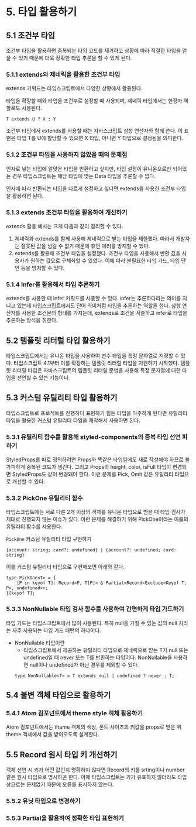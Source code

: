 # 5. 타입 활용하기

## 5.1 조건부 타입

조건부 타입을 활용하면 중복되는 타입 코드를 제거하고 상황에 따라 적절한 타입을 얻을 수 있기 때문에 더욱 정확한 타입 추론을 할 수 있게 된다.

### 5.1.1 extends와 제네릭을 활용한 조건부 타입

extends 키워드는 타입스크립트에서 다양한 상황에서 활용된다.

타입을 확장할 때와 타입을 조건부로 설정할 때 사용되며, 제네릭 타입에서는 한정자 역할로도 사용된다.

`T extends U ? X : Y`

조건부 타입에서 extends를 사용할 때는 자바스크립트 삼항 연산자와 함께 쓴다. 이 표현은 타입 T를 U에 할당할 수 있으면 X 타입, 아니면 Y 타입으로 결정됨을 의미한다.

### 5.1.2 조건부 타입을 사용하지 않았을 때의 문제점

인자로 넣는 타입에 알맞은 타입을 반환하고 싶지만, 타입 설정이 유니온으로만 되어있는 경우 타입스크립트는 해당 타입에 맞는 Data 타입을 추론할 수 없다.

인자에 따라 반환되는 타입을 다르게 설정하고 싶다면 extends를 사용한 조건부 타입을 활용하면 된다.

### 5.1.3 extends 조건부 타입을 활용하여 개선하기

extends 활용 예시는 크게 다음과 같이 정리할 수 있다.

1. 제네릭과 extends를 함께 사용해 제네릭으로 받는 타입을 제한했다. 따라서 개발자는 잘못된 값을 넘길 수 없기 때문에 휴먼 에러를 방지할 수 있다.
2. extends를 활용해 조건부 타입을 설정했다. 조건부 타입을 사용해서 반환 값을 사용자가 원하는 값으로 구체화할 수 있었다. 이에 따라 불필요한 타입 가드, 타입 단언 등을 방지할 수 있다.

### 5.1.4 infer를 활용해서 타입 추론하기

extends를 사용할 때 infer 키워드를 사용할 수 있다. infer는 추론하다라는 의미를 지니고 있는데 타입스크립트에서도 단어 의미처럼 타입을 추론하는 역할을 한다. 삼항 연산자를 사용한 조건문의 형태를 가지는데, extends로 조건을 서술하고 infer로 타입을 추론하는 방식을 취한다.

## 5.2 템플릿 리터럴 타입 활용하기

타입스크립트에서는 유니온 타입을 사용하여 변수 타입을 특정 문자열로 지정할 수 있다. 타입스크립트 4.1부터 이를 확장하는 템플릿 리터럴 타입을 지원하기 시작했다. 템플릿 리터럴 타입은 자바스크립트의 템플릿 리터럴 문법을 사용해 특정 문자열에 대한 타입을 선언할 수 있는 기능이다.

## 5.3 커스텀 유틸리티 타입 활용하기

타입스크립트로 프로젝트를 진행하다 표현하기 힘든 타입을 마주하게 된다면 유틸리티 타입을 활용한 커스텀 유틸리티 타입을 제작해서 사용하면 된다.

### 5.3.1 유틸리티 함수를 활용해 styled-components의 중복 타입 선언 피하기

StyledProps를 따로 정의하려면 Props와 똑같은 타입임에도 새로 작성해야 하므로 불가피하게 중복된 코드가 생긴다. 그리고 Props의 height, color, isFull 타입이 변경되면 StyledProps도 같이 변경돼야 한다. 이런 문제를 Pick, Omit 같은 유틸리티 타입으로 개선할 수 있다.

### 5.3.2 PickOne 유틸리티 함수

타입스크립트에는 서로 다른 2개 이상의 객체를 유니온 타입으로 받을 때 타입 검사가 제대로 진행되지 않는 이슈가 있다. 이런 문제를 해결하기 위해 PickOne이라는 이름의 유틸리티 함수를 사용한다.

`PickOne` 커스텀 유틸리티 타입 구현하기

```tsx
{account: string; card?: undefined} | {account?: undefined; card: string}
```

이를 커스텀 유틸리티 타입으로 구현해보면 아래와 같다.

```tsx
type PickOne<T> = {
	[P in keyof T]: Record<P, T[P]> & Partial<Record<Exclude<Keyof T, P>, undefined>>;
}[keyof T];
```

### 5.3.3 NonNullable 타입 검사 함수를 사용하여 간편하게 타입 가드하기

타입 가드는 타입스크립트에서 많이 사용된다. 특히 null을 가질 수 있는 값의 null 처리는 자주 사용되는 타입 가드 패턴의 하나이다.

- NonNullable 타입이란
  - 타입스크립트에서 제공하는 유틸리티 타입으로 제네릭으로 받는 T가 null 또는 undefined일 때 never 또는 T를 반환하는 타입이다. NonNullable을 사용하면 null이나 undefined가 아닌 경우를 제외할 수 있다.
  ```tsx
  type NonNullable<T> = T extends null | undefined ? never : T;
  ```

## 5.4 불변 객체 타입으로 활용하기

### 5.4.1 Atom 컴포넌트에서 theme style 객체 활용하기

Atom 컴포넌트에서는 theme 객체의 색상, 폰트 사이즈의 키값을 props로 받은 위 theme 객체에서 값을 받아오도록 설계한다.

## 5.5 Record 원시 타입 키 개선하기

객체 선언 시 키가 어떤 값인지 명확하지 않다면 Record의 키를 srting이나 number 같은 원시 타입으로 명시하곤 한다. 이때 타입스크립트는 키가 유효하지 않더라도 타입상으로는 문제없기 때문에 오류를 표시하지 않는다.

### 5.5.2 유닛 타입으로 변경하기

### 5.5.3 Partial을 활용하여 정확한 타입 표현하기
